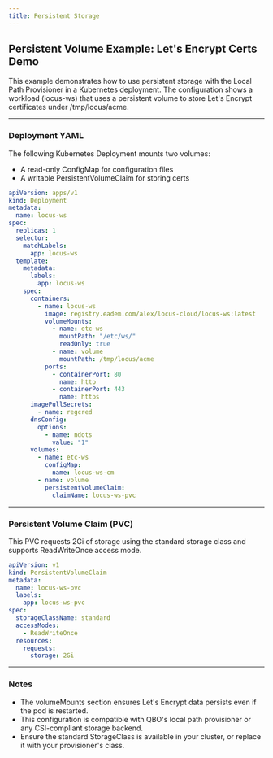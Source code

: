```yaml
---
title: Persistent Storage
---
```


## Persistent Volume Example: Let's Encrypt Certs Demo

This example demonstrates how to use persistent storage with the Local Path Provisioner in a Kubernetes deployment. The configuration shows a workload (locus-ws) that uses a persistent volume to store Let's Encrypt certificates under /tmp/locus/acme.

---

### Deployment YAML

The following Kubernetes Deployment mounts two volumes:
- A read-only ConfigMap for configuration files
- A writable PersistentVolumeClaim for storing certs

```yaml
apiVersion: apps/v1
kind: Deployment
metadata:
  name: locus-ws
spec:
  replicas: 1
  selector:
    matchLabels:
      app: locus-ws
  template:
    metadata:
      labels:
        app: locus-ws
    spec:
      containers:
        - name: locus-ws
          image: registry.eadem.com/alex/locus-cloud/locus-ws:latest
          volumeMounts:
            - name: etc-ws
              mountPath: "/etc/ws/"
              readOnly: true
            - name: volume
              mountPath: /tmp/locus/acme
          ports:
            - containerPort: 80
              name: http
            - containerPort: 443
              name: https
      imagePullSecrets:
        - name: regcred
      dnsConfig:
        options:
          - name: ndots
            value: "1"
      volumes:
        - name: etc-ws
          configMap:
            name: locus-ws-cm
        - name: volume
          persistentVolumeClaim:
            claimName: locus-ws-pvc
```

---

### Persistent Volume Claim (PVC)

This PVC requests 2Gi of storage using the standard storage class and supports ReadWriteOnce access mode.

```yaml
apiVersion: v1
kind: PersistentVolumeClaim
metadata:
  name: locus-ws-pvc
  labels:
    app: locus-ws-pvc
spec:
  storageClassName: standard
  accessModes:
    - ReadWriteOnce
  resources:
    requests:
      storage: 2Gi
```

---

### Notes

- The volumeMounts section ensures Let's Encrypt data persists even if the pod is restarted.
- This configuration is compatible with QBO's local path provisioner or any CSI-compliant storage backend.
- Ensure the standard StorageClass is available in your cluster, or replace it with your provisioner's class.
